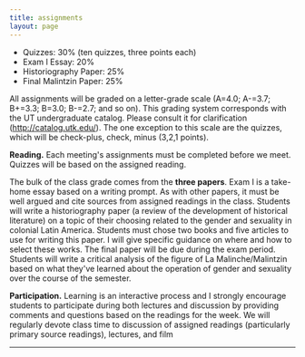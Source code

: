```yaml
---
title: assignments
layout: page
---
```


* Quizzes: 30% (ten quizzes, three points each)
* Exam I Essay: 20%
* Historiography Paper: 25%
* Final Malintzin Paper: 25%

All assignments will be graded on a letter-grade scale (A=4.0; A-=3.7; B+=3.3;
B=3.0; B-=2.7; and so on). This grading system corresponds
with the UT undergraduate catalog. Please consult it for clarification
(http://catalog.utk.edu/). The one exception to this scale are the quizzes,
which will be check-plus, check, minus (3,2,1 points). 

**Reading.** Each meeting's assignments must be completed before we meet.
Quizzes will be based on the assigned reading.

The bulk of the class grade comes from the **three papers**. Exam I is a
take-home essay based on a writing prompt. As with other papers, it must be
well argued and cite sources from assigned readings in the class. Students will
write a historiography paper (a review of the development of historical
literature) on a topic of their choosing related to the gender and sexuality in
colonial Latin America. Students must chose two books and five articles to use
for writing this paper. I will give specific guidance on where and how to
select these works. The final paper will be due during the exam period.
Students will write a critical analysis of the figure of La Malinche/Malintzin
based on what they've learned about the operation of gender and sexuality over
the course of the semester.

**Participation.** Learning is an interactive process and I strongly encourage
students to participate during both lectures and discussion by providing
comments and questions based on the readings for the week. We will regularly
devote class time to discussion of assigned readings (particularly primary
source readings), lectures, and film

---



